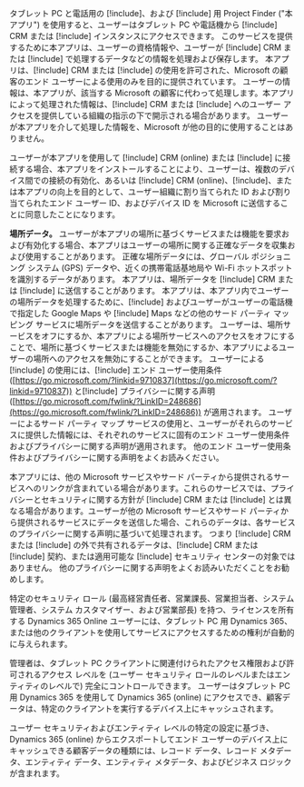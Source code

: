 タブレット PC と電話用の [!include[](../includes/pn-dynamics-crm.md)]、および [!include[](../includes/pn-project-finder-dyn-365.md)] 用 Project Finder ("本アプリ") を使用すると、ユーザーはタブレット PC や電話機から [!include[](../includes/pn-microsoft-dynamics.md)] CRM または [!include[](../includes/pn-dynamics-crm.md)] インスタンスにアクセスできます。 このサービスを提供するために本アプリは、ユーザーの資格情報や、ユーザーが [!include[](../includes/pn-microsoft-dynamics.md)] CRM または [!include[](../includes/pn-dynamics-crm.md)] で処理するデータなどの情報を処理および保存します。 本アプリは、[!include[](../includes/pn-microsoft-dynamics.md)] CRM または [!include[](../includes/pn-dynamics-crm.md)] の使用を許可された、Microsoft の顧客のエンド ユーザーによる使用のみを目的に提供されています。 ユーザーの情報は、本アプリが、該当する Microsoft の顧客に代わって処理します。本アプリによって処理された情報は、[!include[](../includes/pn-microsoft-dynamics.md)] CRM または [!include[](../includes/pn-dynamics-crm.md)] へのユーザー アクセスを提供している組織の指示の下で開示される場合があります。 ユーザーが本アプリを介して処理した情報を、Microsoft が他の目的に使用することはありません。  

ユーザーが本アプリを使用して [!include[](../includes/pn-microsoft-dynamics.md)] CRM (online) または [!include[](../includes/pn-crm-online.md)] に接続する場合、本アプリをインストールすることにより、ユーザーは、複数のデバイス間での接続の有効化、あるいは [!include[](../includes/pn-microsoft-dynamics.md)] CRM (online)、[!include[](../includes/pn-crm-online.md)]、または本アプリの向上を目的として、ユーザー組織に割り当てられた ID および割り当てられたエンド ユーザー ID、およびデバイス ID を Microsoft に送信することに同意したことになります。  

**場所データ。** ユーザーが本アプリの場所に基づくサービスまたは機能を要求および有効化する場合、本アプリはユーザーの場所に関する正確なデータを収集および使用することがあります。 正確な場所データには、グローバル ポジショニング システム (GPS) データや、近くの携帯電話基地局や Wi-Fi ホットスポットを識別するデータがあります。 本アプリは、場所データを [!include[](../includes/pn-microsoft-dynamics.md)] CRM または [!include[](../includes/pn-dynamics-crm.md)] に送信することがあります。 本アプリは、本アプリ内でユーザーの場所データを処理するために、[!include[](../includes/pn-bing-maps.md)] およびユーザーがユーザーの電話機で指定した Google Maps や [!include[](../includes/tn-apple.md)] Maps などの他のサード パーティ マッピング サービスに場所データを送信することがあります。 ユーザーは、場所サービスをオフにするか、本アプリによる場所サービスへのアクセスをオフにすることで、場所に基づくサービスまたは機能を無効にするか、本アプリによるユーザーの場所へのアクセスを無効にすることができます。 ユーザーによる [!include[](../includes/pn-bing-maps.md)] の使用には、[!include[](../includes/pn-bing-maps.md)] エンド ユーザー使用条件 ([https://go.microsoft.com/?linkid=9710837](https://go.microsoft.com/?linkid=9710837)) と[!include[](../includes/pn-bing-maps.md)] プライバシーに関する声明 ([https://go.microsoft.com/fwlink/?LinkID=248686](https://go.microsoft.com/fwlink/?LinkID=248686)) が適用されます。 ユーザーによるサード パーティ マップ サービスの使用と、ユーザーがそれらのサービスに提供した情報には、それぞれのサービスに固有のエンド ユーザー使用条件およびプライバシーに関する声明が適用されます。 他のエンド ユーザー使用条件およびプライバシーに関する声明をよくお読みください。

本アプリには、他の Microsoft サービスやサード パーティから提供されるサービスへのリンクが含まれている場合があります。これらのサービスでは、プライバシーとセキュリティに関する方針が [!include[](../includes/pn-microsoft-dynamics.md)] CRM または [!include[](../includes/pn-dynamics-crm.md)] とは異なる場合があります。ユーザーが他の Microsoft サービスやサード パーティから提供されるサービスにデータを送信した場合、これらのデータは、各サービスのプライバシーに関する声明に基づいて処理されます。 つまり [!include[](../includes/pn-microsoft-dynamics.md)] CRM または [!include[](../includes/pn-dynamics-crm.md)] の外で共有されるデータは、[!include[](../includes/pn-microsoft-dynamics.md)] CRM または [!include[](../includes/pn-dynamics-crm.md)] 契約、または適用可能な [!include[](../includes/pn-microsoft-dynamics.md)] セキュリティ センターの対象ではありません。 他のプライバシーに関する声明をよくお読みいただくことをお勧めします。

特定のセキュリティ ロール (最高経営責任者、営業課長、営業担当者、システム管理者、システム カスタマイザー、および営業部長) を持つ、ライセンスを所有する Dynamics 365 Online ユーザーには、タブレット PC 用 Dynamics 365、または他のクライアントを使用してサービスにアクセスするための権利が自動的に与えられます。  
  
管理者は、タブレット PC クライアントに関連付けられたアクセス権限および許可されるアクセス レベルを (ユーザー セキュリティ ロールのレベルまたはエンティティのレベルで) 完全にコントロールできます。 ユーザーはタブレット PC 用 Dynamics 365 を使用して Dynamics 365 (online) にアクセスでき、顧客データは、特定のクライアントを実行するデバイス上にキャッシュされます。  
  
ユーザー セキュリティおよびエンティティ レベルの特定の設定に基づき、Dynamics 365 (online) からエクスポートしてエンド ユーザーのデバイス上にキャッシュできる顧客データの種類には、レコード データ、レコード メタデータ、エンティティ データ、エンティティ メタデータ、およびビジネス ロジックが含まれます。